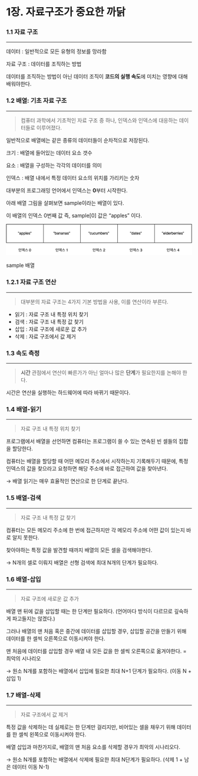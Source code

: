 # 1장. 자료구조가 중요한 까닭

### 1.1 자료 구조

---

데이터 : 일반적으로 모든 유형의 정보를 망라함

자료 구조 : 데이터를 조직하는 방법

데이터를 조직하는 방법이 아닌 데이터 조직이 **코드의 실행 속도**에 미치는 영향에 대해 배워야한다.

### 1.2 배열: 기초 자료 구조

---

> 컴퓨터 과학에서 기초적인 자료 구조 중 하나, 인덱스와 인덱스에 대응하는 데이터들로 이루어졌다.

일반적으로 배열에는 같은 종류의 데이터들이 순차적으로 저장된다.
> 

크기 : 배열에 들어있는 데이터 요소 갯수

요소 : 배열을 구성하는 각각의 데이터를 의미

인덱스 : 배열 내에서 특정 데이터 요소의 위치를 가리키는 숫자

대부분의 프로그래밍 언어에서 인덱스는 **0**부터 시작한다.

아래 배열 그림을 살펴보면 sample이라는 배열이 있다.

이 배열의 인덱스 0번째 값 즉, sample[0] 값은 “apples” 이다.

![sample 배열](../../imgs/sample.png)

sample 배열

### 1.2.1 자료 구조 연산

---

> 대부분의 자료 구조는 4가지 기본 방법을 사용, 이를 연산이라 부른다.
> 

- 읽기 : 자료 구조 내 특정 위치 찾기
- 검색 : 자료 구조 내 특정 값 찾기
- 삽입 : 자료 구조에 새로운 값 추가
- 삭제 : 자료 구조에서 값 제거

### 1.3 속도 측정

---

> **시간** 관점에서 연산이 빠른가가 아닌 얼마나 많은 **단계**가 필요한지를 논해야 한다.
> 

시간은 연산을 실행하는 하드웨어에 따라 바뀌기 때문이다.

### 1.4 배열-읽기

---

> 자료 구조 내 특정 위치 찾기
> 

프로그램에서 배열을 선언하면 컴퓨터는 프로그램이 쓸 수 있는 연속된 빈 셀들의 집합을 할당한다.

컴퓨터는  배열을 할당할 때 어떤 메모리 주소에서 시작하는지 기록해두기 때문에, 특정 인덱스의 값을 찾으라고 요청하면 해당 주소에 바로 접근하여 값을 찾아낸다.

→ 배열 읽기는 매우 효율적인 연산으로 한 단계로 끝난다.

### 1.5 배열-검색

---

> 자료 구조 내 특정 값 찾기
> 

컴퓨터는 모든 메모리 주소에 한 번에 접근하지만 각 메모리 주소에 어떤 값이 있는지 바로 알지 못한다.

찾아야하는 특정 값을 발견할 때까지 배열의 모든 셀을 검색해야한다.

→ N개의 셀로 이뤄지 배열은 선형 검색에 최대 N개의 단계가 필요하다.

### 1.6 배열-삽입

---

> 자료 구조에 새로운 값 추가
> 

배열 맨 뒤에 값을 삽입할 때는 한 단계만 필요하다. (언어마다 방식이 다르므로 깊숙하게 파고들지는 않겠다.)

그러나 배열의 맨 처음 혹은 중간에 데이터를 삽입할 경우, 삽입할 공간을 만들기 위해 데이터를 한 셀씩 오른쪽으로 이동시켜야 한다.

맨 처음에 데이터를 삽입할 경우 배열 내 모든 값을 한 셀씩 오른쪽으로 옮겨야한다. = 최악의 시나리오

→ 원소 N개를 포함하는 배열에서 삽입에 필요한 최대 N+1 단계가 필요하다. (이동 N + 삽입 1)

### 1.7 배열-삭제

---

> 자료 구조에서 값 제거
> 

특정 값을 삭제하는 데 실제로는 한 단계만 걸리지만, 비어있는 셀을 채우기 위해 데이터를 한 셀씩 왼쪽으로 이동시켜야 한다. 

배열 삽입과 마찬가지로, 배열의 맨 처음 요소를 삭제할 경우가 최악의 시나리오다.

→ 원소 N개를 포함하는 배열에서 삭제에 필요한 최대 N단계가 필요하다. (삭제 1 + 남은 데이터 이동 N-1)
